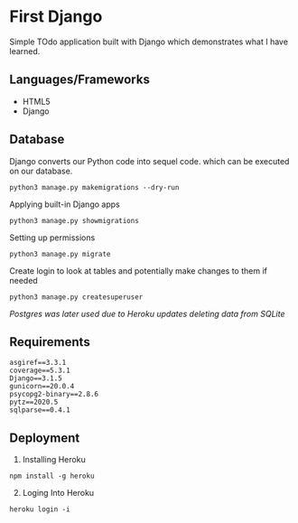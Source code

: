 # First Django
Simple TOdo application built with Django which demonstrates what I have learned.

## Languages/Frameworks
- HTML5
- Django

## Database
Django converts our Python code into sequel code. which can be executed on our database.
```
python3 manage.py makemigrations --dry-run
```

Applying built-in Django apps
```
python3 manage.py showmigrations
```

Setting up permissions
```
python3 manage.py migrate
```

Create login to look at tables and potentially make changes to them if needed
```
python3 manage.py createsuperuser
```

*Postgres was later used due to Heroku updates deleting data from SQLite*

## Requirements
```
asgiref==3.3.1
coverage==5.3.1
Django==3.1.5
gunicorn==20.0.4
psycopg2-binary==2.8.6
pytz==2020.5
sqlparse==0.4.1
```

## Deployment
1. Installing Heroku
```
npm install -g heroku
```
2. Loging Into Heroku
```
heroku login -i
```
